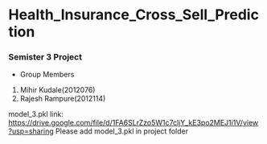 # Health_Insurance_Cross_Sell_Prediction

### Semister 3 Project
- Group Members
 1. Mihir Kudale(2012076)
 2. Rajesh Rampure(2012114)



model_3.pkl link: https://drive.google.com/file/d/1FA6SLrZzo5W1c7cljY_kE3po2MEJ1i1V/view?usp=sharing
Please add model_3.pkl in project folder
